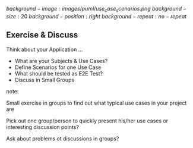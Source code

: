 $background-image:images/puml/use_case_scenarios.png$
$background-size:20%$
$background-position: right$
$background-repeat:no-repeat$

## Exercise & Discuss

Think about your Application ...

* What are your Subjects & Use Cases?
* Define Scenarios for one Use Case 
* What should be tested as E2E Test?
* Discuss in Small Groups

note:

Small exercise in groups to find out what typical use cases in your project are

Pick out one group/person to quickly present his/her use cases or interesting discussion points?

Ask about problems ot discussions in groups?

